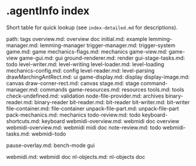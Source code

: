 # .agentInfo index


Short table for quick lookup (see `index-detailed.md` for descriptions).

path: tags
overview.md: overview doc
initial.md: example
lemming-manager.md: lemming-manager
trigger-manager.md: trigger-system
game.md: game
mechanics-flags.md: mechanics
game-view.md: game-view
game-gui.md: gui
ground-renderer.md: render
gui-stage-tasks.md: todo
level-writer.md: level-writing
level-loader.md: level-loading
mechanics-config.md: config
level-reader.md: level-parsing
drawMarchingAntRect.md: ui
game-display.md: display
display-image.md: canvas
draw-corner-rect.md: canvas
stage.md: stage
command-manager.md: commands
game-resources.md: resources
tools.md: tools
check-undefined.md: validation
node-file-provider.md: archives
binary-reader.md: binary-reader
bit-reader.md: bit-reader
bit-writer.md: bit-writer
file-container.md: file-container
unpack-file-part.md: unpack-file-part
pack-mechanics.md: mechanics
todo-review.md: todo
keyboard-shortcuts.md: keyboard
webmidi-overview.md: webmidi doc overview
webmidi-overview.md: webmidi midi doc
note-review.md: todo
webmidi-tasks.md: webmidi-todo

pause-overlay.md: bench-mode gui

webmidi.md: webmidi doc
nl-objects.md: nl-objects doc
